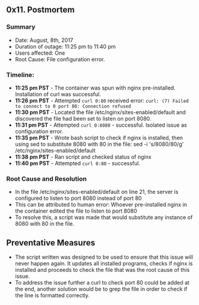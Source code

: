 ## 0x11. Postmortem

### Summary
* Date: August, 8th, 2017
* Duration of outage: 11:25 pm to 11:40 pm
* Users affected: One
* Root Cause: File configuration error.

### Timeline:
- **11:25 pm PST** - The container was spun with nginx pre-installed.
Installation of curl was successful.
- **11:26 pm PST** - Attempted `curl 0:80` received error:
`curl: (7) Failed to connect to 0 port 80: Connection refused`
- **11:30 pm PST** - Located the file /etc/nginx/sites-enabled/default and
discovered the file had been set to listen on port 8080.
- **11:31 pm PST** - Attempted `curl 0:8080` - successful.
Isolated issue as configuration error.
- **11:35 pm PST** - Wrote bash script to check if nginx is installed,
then using sed to substitute 8080 with 80 in the file:
sed -i 's/8080/80/g' /etc/nginx/sites-enabled/default
- **11:38 pm PST** - Ran script and checked status of nginx
- **11:40 pm PST** - Attempted `curl 0:80` - successful.

### Root Cause and Resolution
* In the file /etc/nginx/sites-enabled/default on line 21, the server is configured to listen to port 8080 instead of port 80
* This can be attributed to human error: Whoever pre-installed nginx in the container edited the file to listen to port 8080
* To resolve this, a script was made that would substitute any instance of 8080 with 80 in the file.

## Preventative Measures
* The script written was designed to be used to ensure that this issue will never happen again. It updates all installed programs, checks if nginx is installed and proceeds to check the file that was the root cause of this issue.
* To address the issue further a curl to check port 80 could be added at the end, another solution would be to grep the file in order to check if the line is formatted correctly.
